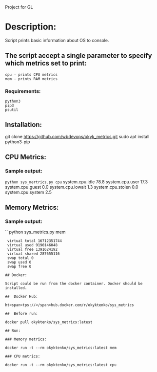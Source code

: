 Project for GL

# Description:

Script prints basic information about OS to console. 

## The script accept a single parameter to specify which metrics set to print:

```
cpu - prints CPU metrics
mem - prints RAM metrics
```
### Requirements:
```
python3
pip3
psutil
```
## Installation:

git clone https://github.com/wbdevops/okyk_metrics.git
sudo apt install python3-pip

## CPU Metrics:
### Sample output:
``
python sys_mertrics.py cpu
`` 
  system.cpu.idle 78.8
  system.cpu.user 17.3
  system.cpu.guest 0.0
  system.cpu.iowait 1.3
  system.cpu.stolen 0.0
  system.cpu.system 2.5

## Memory Metrics:
### Sample output:
``
python sys_metrics.py mem
```
 virtual total 16712351744
 virtual used 9190146048
 virtual free 1391624192
 virtual shared 287655116
 swap total 0
 swap used 0
 swap free 0

## Docker:

Script could be run from the docker container. Docker should be installed.

##  Docker Hub:

ht<span>tps://</span>hub.docker.com/r/okyktenko/sys_metrics  

##  Before run:

docker pull okyktenko/sys_metrics:latest

## Run:

### Memory metrics:

docker run -t --rm okyktenko/sys_metrics:latest mem

### CPU metrics:

docker run -t --rm okyktenko/sys_metrics:latest cpu


